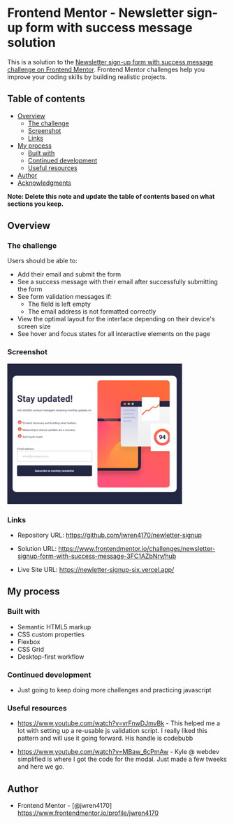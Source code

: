 # Frontend Mentor - Newsletter sign-up form with success message solution

This is a solution to the [Newsletter sign-up form with success message challenge on Frontend Mentor](https://www.frontendmentor.io/challenges/newsletter-signup-form-with-success-message-3FC1AZbNrv). Frontend Mentor challenges help you improve your coding skills by building realistic projects. 

## Table of contents

- [Overview](#overview)
  - [The challenge](#the-challenge)
  - [Screenshot](#screenshot)
  - [Links](#links)
- [My process](#my-process)
  - [Built with](#built-with)
  - [Continued development](#continued-development)
  - [Useful resources](#useful-resources)
- [Author](#author)
- [Acknowledgments](#acknowledgments)

**Note: Delete this note and update the table of contents based on what sections you keep.**

## Overview

### The challenge

Users should be able to:

- Add their email and submit the form
- See a success message with their email after successfully submitting the form
- See form validation messages if:
  - The field is left empty
  - The email address is not formatted correctly
- View the optimal layout for the interface depending on their device's screen size
- See hover and focus states for all interactive elements on the page

### Screenshot

![](./screenshot.png)

### Links

- Repository URL:  https://github.com/jwren4170/newletter-signup

- Solution URL:  https://www.frontendmentor.io/challenges/newsletter-signup-form-with-success-message-3FC1AZbNrv/hub

- Live Site URL: https://newletter-signup-six.vercel.app/

## My process

### Built with

- Semantic HTML5 markup
- CSS custom properties
- Flexbox
- CSS Grid
- Desktop-first workflow

### Continued development

- Just going to keep doing more challenges and practicing javascript

### Useful resources

- https://www.youtube.com/watch?v=vrFnwDJmvBk - This helped me a lot with setting up a re-usable js validation script. I really liked this pattern and will use it going forward. His handle is codebubb

- https://www.youtube.com/watch?v=MBaw_6cPmAw - Kyle @ webdev simplified is where I got the code for the modal. Just made a few tweeks and here we go.

## Author

- Frontend Mentor - [@jwren4170] https://www.frontendmentor.io/profile/jwren4170


